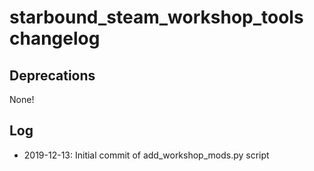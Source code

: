 # starbound_steam_workshop_tools changelog

## Deprecations

None!

## Log

* 2019-12-13: Initial commit of add_workshop_mods.py script

